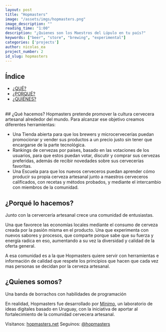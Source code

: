 ```yaml
---
layout: post
title: "Hopmasters"
image: "/assets/imgs/hopmasters.png"
image_description: ""
reading_time: "1:00"
description: "¿Quienes son los Maestros del Lúpulo en tu país?"
keywords: ["beer", "store", "brewing", "experimental"]
categories: ['projects']
author: nicolas_ea
project_number: 2
id_slug: hopmasters
---
```


## Índice

* <a href="#qué-hacemos">¿QUÉ?</a>
* <a href="#porqué-lo-hacemos">¿PORQUÉ?</a>
* <a href="#quienes-somos">¿QUIÉNES?</a>

<br>
## ¿Qué hacemos?
Hopmasters pretende promover la cultura cervecera artesanal alrededor del mundo.
Para alcanzar ese objetivo creamos diferentes herramientas:

* Una <i class="fas fa-shopping-cart mr-1"></i>Tienda abierta para que los brewers y microcervecerías puedan promocionar y vender sus productos a un precio justo sin tener que encargarse de la parte tecnológica.
* <i class="fas fa-medal mr-1"></i>Rankings de cervezas por paises, basado en las votaciones de los usuarios, para que estos puedan votar, discutir y comprar sus cervezas preferidas, además de recibir novedades sobre sus cervecerías favoritas.
* Una <i class="fas fa-graduation-cap mr-1"></i>Escuela para que los nuevos cerveceros puedan aprender cómo producir su propia cerveza artesanal junto a maestros cerveceros calificados, con recetas y métodos probados, y mediante el intercambio con miembros de la comunidad.

## ¿Porqué lo hacemos?
Junto con la cervercería artesanal crece una comunidad de entusiastas.

Una que favorece las economías locales mediante el consumo de cerveza creada por la pasión misma en el producto. Una que experimenta con nuevos sabores y procesos, que comparte porque sabe que su fuerza y energía radica en eso, aumentando a su vez la diversidad y calidad de la oferta general.

A esa comunidad es a la que Hopmasters quiere servir con herramientas e información de calidad que respete los principios que hacen que cada vez mas personas se decidan por la cerveza artesanal.

## ¿Quienes somos?
Una banda de borrachos con habilidades de programación <i class="fas fa-grin-beam-sweat"></i>

En realidad, Hopmasters fue desarrollado por <a href="https://minimo.io"><i class="fas fa-circle mr-1" style="color:black;"></i>Mínimo</a>, un laboratorio de ideas digitales basado en Uruguay, con la iniciativa de aportar al fortalecimiento de la comunidad cervecera artesanal.

Visitanos: [hopmasters.net](https://hopmasters.net/)
Seguinos: <i class="fab fa-instagram-square mr-1"></i>[@hopmasters](https://www.instagram.com/hopmasters/)
